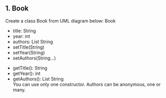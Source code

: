 ## 1. Book

Create a class Book from UML diagram below:
Book
- title: String
- year: int
- authors: List String  
- setTitle(String)
- setYear(String)
- setAuthors(String…)
+ getTitle(): String
+ getYear(): int
+ getAuthors(): List String  <br>
You can use only one constructor. Authors can be anonymous, one or many. 
